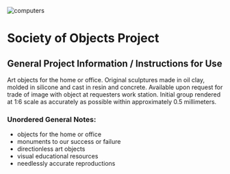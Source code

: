 ![computers](https://pbs.twimg.com/profile_banners/1442892340176187392/1632849516/1500x500)

# Society of Objects Project

## General Project Information / Instructions for Use

Art objects for the home or office. Original sculptures made in oil clay, molded in silicone and cast in resin and concrete. Available upon request for trade of image with object at requesters work station. Initial group rendered at 1:6 scale as accurately as possible within approximately 0.5 millimeters.

### Unordered General Notes:

* objects for the home or office
* monuments to our success or failure
* directionless art objects
* visual educational resources
* needlessly accurate reproductions
